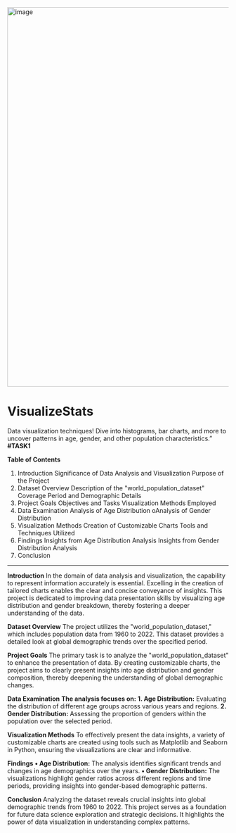 <img width="863" alt="image" src="https://github.com/Kirthiga-D/VisualizeStats/assets/123620148/bb456957-1093-4c4a-9365-6248de0ceb61">

# VisualizeStats
Data visualization techniques! Dive into histograms, bar charts, and more to uncover patterns in age, gender, and other population characteristics.”
**#TASK1**


**Table of Contents**
1.	Introduction
Significance of Data Analysis and Visualization
Purpose of the Project
2.	Dataset Overview
Description of the "world_population_dataset"
Coverage Period and Demographic Details
3.	Project Goals
Objectives and Tasks
Visualization Methods Employed
4.	Data Examination
Analysis of Age Distribution
oAnalysis of Gender Distribution
5.	Visualization Methods
Creation of Customizable Charts
Tools and Techniques Utilized
6.	Findings
Insights from Age Distribution Analysis
Insights from Gender Distribution Analysis
7.	Conclusion
________________________________________

**Introduction**
In the domain of data analysis and visualization, the capability to represent information accurately is essential. Excelling in the creation of tailored charts enables the clear and concise conveyance of insights. This project is dedicated to improving data presentation skills by visualizing age distribution and gender breakdown, thereby fostering a deeper understanding of the data.

**Dataset Overview**
The project utilizes the "world_population_dataset," which includes population data from 1960 to 2022. This dataset provides a detailed look at global demographic trends over the specified period.

**Project Goals**
The primary task is to analyze the "world_population_dataset" to enhance the presentation of data. By creating customizable charts, the project aims to clearly present insights into age distribution and gender composition, thereby deepening the understanding of global demographic changes.

**Data Examination**
**The analysis focuses on:**
**1.	Age Distribution:** Evaluating the distribution of different age groups across various years and regions.
**2.	Gender Distribution:** Assessing the proportion of genders within the population over the selected period.

**Visualization Methods**
To effectively present the data insights, a variety of customizable charts are created using tools such as Matplotlib and Seaborn in Python, ensuring the visualizations are clear and informative.

**Findings**
**•	Age Distribution:** The analysis identifies significant trends and changes in age demographics over the years.
**•	Gender Distribution:** The visualizations highlight gender ratios across different regions and time periods, providing insights into gender-based demographic patterns.


**Conclusion**
Analyzing the dataset reveals crucial insights into global demographic trends from 1960 to 2022. This project serves as a foundation for future data science exploration and strategic decisions. It highlights the power of data visualization in understanding complex patterns.


